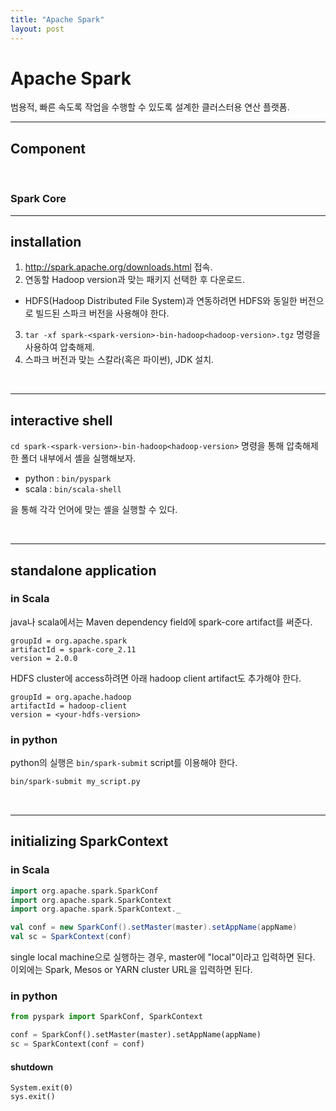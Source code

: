 ```yaml
---
title: "Apache Spark"
layout: post
---
```



# Apache Spark

범용적, 빠른 속도록 작업을 수행할 수 있도록 설계한 클러스터용 연산 플랫폼.


---

## Component

<br/>

### Spark Core


---

## installation  

1. <http://spark.apache.org/downloads.html> 접속.  
2. 연동할 Hadoop version과 맞는 패키지 선택한 후 다운로드.  
  - HDFS(Hadoop Distributed File System)과 연동하려면 HDFS와 동일한 버전으로 빌드된 스파크 버전을 사용해야 한다.  

3. `tar -xf spark-<spark-version>-bin-hadoop<hadoop-version>.tgz` 명령을 사용하여 압축해제.  
4. 스파크 버전과 맞는 스칼라(혹은 파이썬), JDK 설치.

<br/>

---

## interactive shell  

`cd spark-<spark-version>-bin-hadoop<hadoop-version>` 명령을 통해 압축해제한 폴더 내부에서 셸을 실행해보자.  
  - python : `bin/pyspark`  
  - scala : `bin/scala-shell`  

을 통해 각각 언어에 맞는 셸을 실행할 수 있다.

<br/>

---

## standalone application  

### in Scala  

java나 scala에서는 Maven dependency field에 spark-core artifact를 써준다.  

```
groupId = org.apache.spark
artifactId = spark-core_2.11
version = 2.0.0
```  


HDFS cluster에 access하려면 아래 hadoop client artifact도 추가해야 한다.

```
groupId = org.apache.hadoop
artifactId = hadoop-client
version = <your-hdfs-version>
```  


### in python  

python의 실행은 `bin/spark-submit` script를 이용해야 한다.  

```bash
bin/spark-submit my_script.py
```  

<br/>

---

## initializing SparkContext  

### in Scala  

```scala
import org.apache.spark.SparkConf
import org.apache.spark.SparkContext
import org.apache.spark.SparkContext._

val conf = new SparkConf().setMaster(master).setAppName(appName)
val sc = SparkContext(conf)
```  

single local machine으로 실행하는 경우, master에 "local"이라고 입력하면 된다.  
이외에는 Spark, Mesos or YARN cluster URL을 입력하면 된다.


### in python

```py
from pyspark import SparkConf, SparkContext

conf = SparkConf().setMaster(master).setAppName(appName)
sc = SparkContext(conf = conf)
```



#### shutdown  

`System.exit(0)`  
`sys.exit()`  
